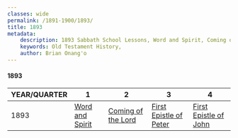 ```yaml
---
classes: wide
permalink: /1891-1900/1893/
title: 1893
metadata:
    description: 1893 Sabbath School Lessons, Word and Spirit, Coming of the Lord, First Epistle of Peter, First Epistle of John
    keywords: Old Testament History,
    author: Brian Onang'o
---
```


#### 1893

YEAR/QUARTER |   1  | 2| 3| 4
-------------|------------|---|--|---
1893   |  [Word and Spirit](/1891-1900/1893/quarter1) | [Coming of the Lord](/1891-1900/1893/quarter2) | [First Epistle of Peter](/1891-1900/1893/quarter3) | [First Epistle of John](/1891-1900/1893/quarter4) |
 